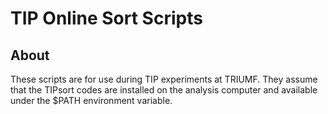 # TIP Online Sort Scripts

## About

These scripts are for use during TIP experiments at TRIUMF.  They assume that the TIPsort codes are installed on the analysis computer and available under the $PATH environment variable.
